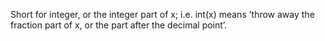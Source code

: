Short for integer, or the integer part of x; i.e. int(x) means ’throw
away the fraction part of x, or the part after the decimal point’.

